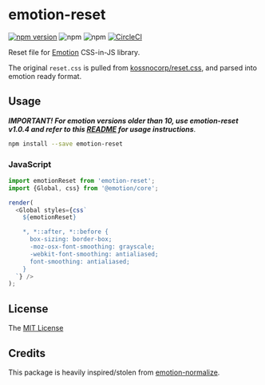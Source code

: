 # emotion-reset
[![npm version](https://badge.fury.io/js/emotion-reset.svg)](https://badge.fury.io/js/emotion-reset)
![npm](https://img.shields.io/npm/dt/emotion-reset.svg)
![npm](https://img.shields.io/npm/dm/emotion-reset.svg)
[![CircleCI](https://circleci.com/gh/Sayegh7/emotion-reset.svg?style=svg)](https://circleci.com/gh/Sayegh7/emotion-reset)

Reset file for [Emotion](https://github.com/emotion-js/emotion) CSS-in-JS library.

The original `reset.css` is pulled from [kossnocorp/reset.css](https://github.com/kossnocorp/reset.css), and parsed into emotion ready format.

## Usage

**_IMPORTANT! For emotion versions older than 10, use emotion-reset v1.0.4 and refer to this [README](https://github.com/Sayegh7/emotion-reset/blob/e228261a0bd7a3d7d06bfdf6457576b647ad2e6f/README.md) for usage instructions_**.

```sh
npm install --save emotion-reset
```

### JavaScript

```js
import emotionReset from 'emotion-reset';
import {Global, css} from '@emotion/core';

render(
  <Global styles={css`
    ${emotionReset}

    *, *::after, *::before {
      box-sizing: border-box;
      -moz-osx-font-smoothing: grayscale;
      -webkit-font-smoothing: antialiased;
      font-smoothing: antialiased;
    }
  `} />
);
```

## License

The [MIT License](LICENSE)

## Credits

This package is heavily inspired/stolen from [emotion-normalize](https://www.npmjs.com/package/emotion-normalize).
